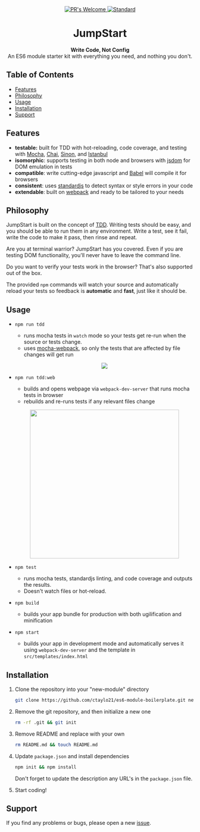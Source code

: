 
<div align="center">
  <!-- PR's Welcome -->
  <a href="http://makeapullrequest.com">
    <img src="https://img.shields.io/badge/PRs-welcome-brightgreen.svg?style=flat-square"
      alt="PR's Welcome" />
  </a>

  <!-- Standard -->
  <a href="https://standardjs.com">
    <img src="https://img.shields.io/badge/code%20style-standard-brightgreen.svg?style=flat-square"
      alt="Standard" />
  </a>
</div>

<h1 align="center">JumpStart</h1>

<div align="center">
  <strong>Write Code, Not Config</strong>
</div>
<div align="center">
  An ES6 module starter kit with everything you need, and nothing you don't.
</div>

## Table of Contents
- [Features](#features)
- [Philosophy](#philosophy)
- [Usage](#usage)
- [Installation](#installation)
- [Support](#support)

## Features
- __testable:__ built for TDD with hot-reloading, code coverage, and testing with [Mocha](https://mochajs.org/), [Chai](http://chaijs.com/), [Sinon](http://sinonjs.org), and [Istanbul](https://github.com/gotwarlost/istanbul)
- __isomorphic__: supports testing in both node and browsers with [jsdom](https://github.com/tmpvar/jsdom) for DOM emulation in tests
- __compatible__: write cutting-edge javascript and [Babel](https://babeljs.io/) will compile it for browsers
- __consistent__: uses [standardjs](https://standardjs.com/) to detect syntax or style errors in your code
- __extendable__: built on [webpack](https://webpack.js.org/) and ready to be tailored to your needs

## Philosophy

JumpStart is built on the concept of [TDD](https://en.wikipedia.org/wiki/Test-driven_development). 
Writing tests should be easy, and you should be able to run them in any environment. 
Write a test, see it fail, write the code to make it pass, then rinse and repeat.

Are you at terminal warrior? JumpStart has you covered. Even if you are testing DOM functionality, you'll never have to leave the command line.

Do you want to verify your tests work in the browser? That's also supported out of the box.  

The provided `npm` commands will watch your source and automatically reload your tests so feedback is __automatic__ and __fast__, just like it should be.

## Usage

- `npm run tdd` 

    - runs mocha tests in `watch` mode so your tests get re-run when the source or tests change.
    - uses [mocha-webpack](https://www.npmjs.com/package/mocha-webpack), so only the tests that are affected by file changes will get run
    
    <p align="center">
      <img src="https://media.giphy.com/media/3ohs82WbHWookAhx16/giphy.gif">
    </p>

- `npm run tdd:web`

    - builds and opens webpage via `webpack-dev-server` that runs mocha tests in browser
    - rebuilds and re-runs tests if any relevant files change
    
    <p align="center">
      <img width="400px" src="https://i.imgur.com/vyWp0t5.png">
    </p>

- `npm test`

    - runs mocha tests, standardjs linting, and code coverage and outputs the results. 
    - Doesn't watch files or hot-reload.

- `npm build`
    
    - builds your app bundle for production with both ugilification and minification

- `npm start`

    - builds your app in development mode and automatically serves it using `webpack-dev-server` and the template in `src/templates/index.html`

## Installation

1. Clone the repository into your "new-module" directory

    ```bash
    git clone https://github.com/ctaylo21/es6-module-boilerplate.git new-module && cd new-module
    ```

2. Remove the git repository, and then initialize a new one

    ```bash
    rm -rf .git && git init
    ```

3. Remove README and replace with your own

    ```bash
    rm README.md && touch README.md
    ```

4. Update `package.json` and install dependencies

    ```bash
    npm init && npm install
    ```
    
    Don't forget to update the description any URL's in the `package.json` file.

5. Start coding!

## Support

If you find any problems or bugs, please open a new [issue](https://github.com/ctaylo21/JumpStart/issues).
